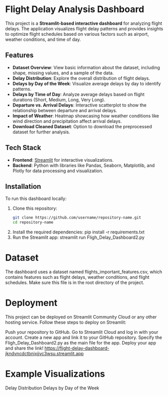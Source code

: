 # Flight Delay Analysis Dashboard

This project is a **Streamlit-based interactive dashboard** for analyzing flight delays. The application visualizes flight delay patterns and provides insights to optimize flight schedules based on various factors such as airport, weather conditions, and time of day.

## Features

- **Dataset Overview**: View basic information about the dataset, including shape, missing values, and a sample of the data.
- **Delay Distribution**: Explore the overall distribution of flight delays.
- **Delays by Day of the Week**: Visualize average delays by day to identify patterns.
- **Delays by Time of Day**: Analyze average delays based on flight durations (Short, Medium, Long, Very Long).
- **Departure vs. Arrival Delays**: Interactive scatterplot to show the relationship between departure and arrival delays.
- **Impact of Weather**: Heatmap showcasing how weather conditions like wind direction and precipitation affect arrival delays.
- **Download Cleaned Dataset**: Option to download the preprocessed dataset for further analysis.

## Tech Stack

- **Frontend**: [Streamlit](https://streamlit.io/) for interactive visualizations.
- **Backend**: Python with libraries like Pandas, Seaborn, Matplotlib, and Plotly for data processing and visualization.

## Installation

To run this dashboard locally:

1. Clone this repository:
   ```bash
   git clone https://github.com/username/repository-name.git
   cd repository-name
   
2. Install the required dependencies:
     pip install -r requirements.txt
3. Run the Streamlit app:
     streamlit run Fligh_Delay_Dashboard2.py

# Dataset

The dashboard uses a dataset named flights_important_features.csv, which contains features such as flight delays, weather conditions, and flight schedules. Make sure this file is in the root directory of the project.

# Deployment

  This project can be deployed on Streamlit Community Cloud or any other hosting service. Follow these steps to deploy on Streamlit:
  
  Push your repository to GitHub.
  Go to Streamlit Cloud and log in with your account.
  Create a new app and link it to your GitHub repository.
  Specify the Fligh_Delay_Dashboard2.py as the main file for the app.
  Deploy your app and share the link!
  https://flight-delay-dashboard-jkndvncdctbnjxjjvc3wsu.streamlit.app
# Example Visualizations

  Delay Distribution
  Delays by Day of the Week
